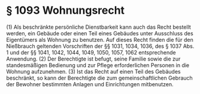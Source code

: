 # § 1093 Wohnungsrecht
(1) Als beschränkte persönliche Dienstbarkeit kann auch das Recht bestellt werden, ein Gebäude oder einen Teil eines Gebäudes unter Ausschluss des Eigentümers als Wohnung zu benutzen. Auf dieses Recht finden die für den Nießbrauch geltenden Vorschriften der §§ 1031, 1034, 1036, des § 1037 Abs. 1 und der §§ 1041, 1042, 1044, 1049, 1050, 1057, 1062 entsprechende Anwendung.
(2) Der Berechtigte ist befugt, seine Familie sowie die zur standesmäßigen Bedienung und zur Pflege erforderlichen Personen in die Wohnung aufzunehmen.
(3) Ist das Recht auf einen Teil des Gebäudes beschränkt, so kann der Berechtigte die zum gemeinschaftlichen Gebrauch der Bewohner bestimmten Anlagen und Einrichtungen mitbenutzen.
